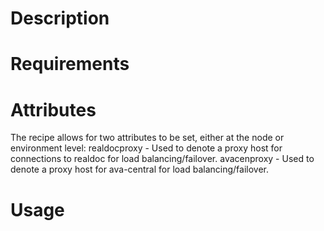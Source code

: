 Description
===========

Requirements
============

Attributes
==========
The recipe allows for two attributes to be set, either at the node or environment level:
realdocproxy - Used to denote a proxy host for connections to realdoc for load balancing/failover.
avacenproxy - Used to denote a proxy host for ava-central for load balancing/failover.

Usage
=====

